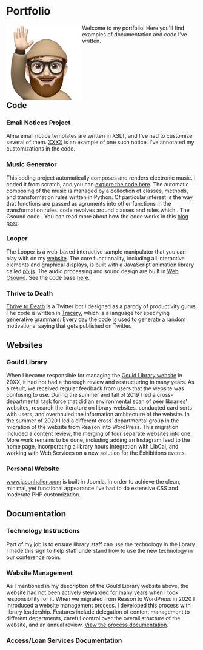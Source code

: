 # Portfolio
<img src="https://github.com/jasonhallen/portfolio/blob/main/portrait.png" alt="Jason Hallen portrait" height="200" style="float:left;">
<p>Welcome to my portfolio!  Here you'll find examples of documentation and code I've written.</p>

<h2 style="clear:left;">Code</h2>

### Email Notices Project
Alma email notice templates are written in XSLT, and I've had to customize several of them.  [XXXX](LINK) is an example of one such notice.  I've annotated my customizations in the code.

### Music Generator
This coding project automatically composes and renders electronic music.  I coded it from scratch, and you can [explore the code here](LINK).  The automatic composing of the music is managed by a collection of classes, methods, and transformation rules written in Python.  Of particular interest is the way that functions are passed as agruments into other functions in the transformation rules.  code revolves around classes and rules which .  The Csound code .  You can read more about how the code works in this [blog post](LINK).

### Looper
The Looper is a web-based interactive sample manipulator that you can play with on my [website](LINK).  The core functionality, including all interactive elements and graphical displays, is built with a JavaScript animation library called [p5.js](LINK).  The audio processing and sound design are built in [Web Csound](LINK).  See the code base [here](LINK).

### Thrive to Death
[Thrive to Death](https://twitter.com/thrivetodeath) is a Twitter bot I designed as a parody of productivity gurus.  The code is written in [Tracery](https://tracery.io/), which is a language for specifying generative grammars.  Every day the code is used to generate a random motivational saying that gets published on Twitter. 

## Websites

### Gould Library
When I became responsible for managing the [Gould Library website](LINK) in 20XX, it had not had a thorough review and restructuring in many years.  As a result, we received regular feedback from users that the website was confusing to use.  During the summer and fall of 2019 I led a cross-departmental task force that did an environmental scan of peer libraries' websites, research the literature on library websites, conducted card sorts with users, and overhauled the information architecture of the website.  In the summer of 2020 I led a different cross-departmental group in the migration of the website from Reason into WordPress.  This migration included a content review, the merging of four separate websites into one, More work remains to be done, including adding an Instagram feed to the home page, incorporating a library hours integration with LibCal, and working with Web Services on a new solution for the Exhibitions events.

### Personal Website
www.jasonhallen.com is built in Joomla.  In order to achieve the clean, minimal, yet functional appearance I've had to do extensive CSS and moderate PHP customization.

## Documentation

### Technology Instructions
Part of my job is to ensure library staff can use the technology in the library.  I made this sign to help staff understand how to use the new technology in our conference room.

### Website Management
As I mentioned in my description of the Gould Library website above, the website had not been actively stewarded for many years when I took responsibility for it.  When we migrated from Reason to WordPress in 2020 I introduced a website management process.  I developed this process with library leadership.  Features include delegation of content management to different departments, careful control over the overall structure of the website, and an annual review.  [View the process documentation](LINK).

### Access/Loan Services Documentation
